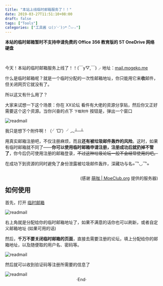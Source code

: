 ```yaml
---
title: "本站上线临时邮箱服务了！！"
date: 2019-03-27T11:51:10+08:00
draft: false
tags: ["Tools"]
categories: ["工具酱 ଘ(੭ˊᵕˋ)੭* ੈ✩‧₊"]
---
```

<!-- 
<img alt="" src="https://mogeko.github.io/blog-images/r/047/" >
<span class="spoiler" ></span>
&emsp;&emsp;
 -->



**本站的临时邮箱暂时不支持申请免费的 Office 356 教育版的 5T OneDrive 网络硬盘**

<br>

今天！本站的临时邮箱服务上线了！！(￣y▽,￣)╭  地址：[mail.mogeko.me](http://mail.mogeko.me)

什么是临时邮箱呢？就是一个临时分配的一次性邮箱地址，你只能用它来**收**邮件，但关闭网页它就没有了。

所以这又有什么用了？

大家来试想一下这个场景：你在 XX论坛 看件有大佬的资源分享贴，然后你又正好需要这个这个资源。当你兴奋的点下 `下载附件` 按钮是，弹出一个窗口

<img alt="readmail" src="https://mogeko.github.io/blog-images/r/047/readmail_0.png" >

我只是想下个附件啊！（╯‵□′）╯︵┴─┴

用真实邮箱注册吧，不仅注册麻烦，而且**还有被垃圾邮件轰炸的风险**。这时，如果有临时邮箱就不同了——**你可以使用临时邮箱申请注册，注册成功后就扔掉不管了**，你今后仍可使用注册的邮箱登录，<del>不过这种垃圾论坛一般不会经常使用的吧。</del>

在成功下到资源的同时避免了身份泄露被垃圾邮件轰炸，深藏功与名๑乛◡乛๑

<p style="float: right;">(感谢 <a href="https://moeclub.org">萌咖 | MoeClub.org</a> 提供的服务器)</p>

<br>

## 如何使用

首先，打开 [临时邮箱](http://mail.mogeko.me)

<img alt="readmail" src="https://mogeko.github.io/blog-images/r/047/readmail_1.png" >

右上角就是分配给你的临时邮箱地址了，如果不满意的话你也可以刷新，或者自定义邮箱地址 (如果可用的话)

然后，**千万不要关闭临时邮箱的页面**，直接去需要注册的论坛，填上分配给你的邮箱地址，以及随便取的用户名、密码等。

<img alt="readmail" src="https://mogeko.github.io/blog-images/r/047/readmail_2.png" >

然后就可以收到验证码等注册所需要的信息了

<img alt="readmail" src="https://mogeko.github.io/blog-images/r/047/readmail_3.png" >





<br>

<center>  ·End·  </center>